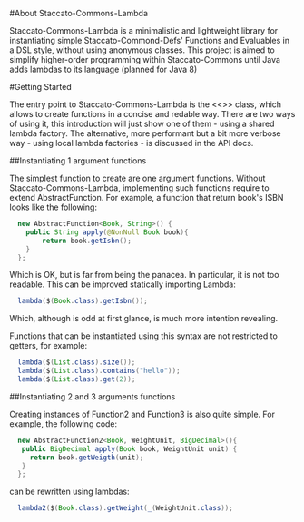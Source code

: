 #About Staccato-Commons-Lambda 
 
 Staccato-Commons-Lambda is a minimalistic and lightweight library for instantiating simple Staccato-Commond-Defs' Functions and Evaluables in a DSL style, without using anonymous classes. This project is aimed to simplify higher-order programming within Staccato-Commons until Java adds lambdas to its language (planned for Java 8) 

#Getting Started

 The entry point to Staccato-Commons-Lambda is the <<<Lambda>>> class, which allows to create functions in a concise and redable way. There are two ways of using it, this introduction will just show one of them - using a shared lambda factory. The alternative, more performant but a bit more verbose way - using local lambda factories - is discussed in the API docs.  

##Instantiating 1 argument functions    
 
 The simplest function to create are one argument functions. Without Staccato-Commons-Lambda, implementing such functions require to extend
 AbstractFunction. For example, a function that return book's ISBN looks like the following:
 
```java
  new AbstractFunction<Book, String>() {
    public String apply(@NonNull Book book){
        return book.getIsbn();
    }  
  };  
```

 Which is OK, but is far from being the panacea. In particular, it is not too readable. This can be improved statically importing Lambda:

```java
  lambda($(Book.class).getIsbn()); 
``` 
 
  Which, although is odd at first glance, is much more intention revealing.
   
  Functions that can be instantiated using this syntax are not restricted to getters, for example:

```java
  lambda($(List.class).size());  
  lambda($(List.class).contains("hello"));
  lambda($(List.class).get(2));
```  
  

##Instantiating 2 and 3 arguments functions

  Creating instances of Function2 and Function3 is also quite simple. For example, the following code:
  
```java
  new AbstractFunction2<Book, WeightUnit, BigDecimal>(){
   public BigDecimal apply(Book book, WeightUnit unit) {
     return book.getWeigth(unit);
   }
  };
```

  can be rewritten using lambdas:

```java
  lambda2($(Book.class).getWeight(_(WeightUnit.class));
```  

     
  
  
  
  